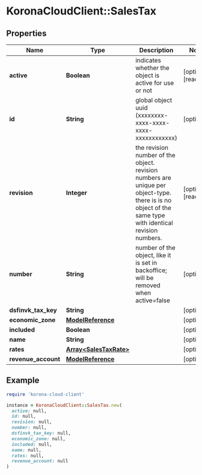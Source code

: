 # KoronaCloudClient::SalesTax

## Properties

| Name | Type | Description | Notes |
| ---- | ---- | ----------- | ----- |
| **active** | **Boolean** | indicates whether the object is active for use or not | [optional][readonly] |
| **id** | **String** | global object uuid (xxxxxxxx-xxxx-xxxx-xxxx-xxxxxxxxxxxx) | [optional] |
| **revision** | **Integer** | the revision number of the object. revision numbers are unique per object-type. there is is no object of the same type with identical revision numbers. | [optional][readonly] |
| **number** | **String** | number of the object, like it is set in backoffice; will be removed when active&#x3D;false | [optional] |
| **dsfinvk_tax_key** | **String** |  | [optional] |
| **economic_zone** | [**ModelReference**](ModelReference.md) |  | [optional] |
| **included** | **Boolean** |  | [optional] |
| **name** | **String** |  | [optional] |
| **rates** | [**Array&lt;SalesTaxRate&gt;**](SalesTaxRate.md) |  | [optional] |
| **revenue_account** | [**ModelReference**](ModelReference.md) |  | [optional] |

## Example

```ruby
require 'korona-cloud-client'

instance = KoronaCloudClient::SalesTax.new(
  active: null,
  id: null,
  revision: null,
  number: null,
  dsfinvk_tax_key: null,
  economic_zone: null,
  included: null,
  name: null,
  rates: null,
  revenue_account: null
)
```

